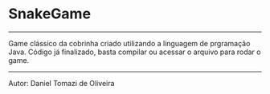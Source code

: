 # SnakeGame
*****
Game clássico da cobrinha criado utilizando a linguagem de prgramação Java. Código já finalizado, basta compilar ou acessar o arquivo para rodar o game. 
***
Autor: Daniel Tomazi de Oliveira
